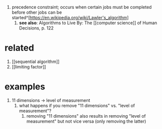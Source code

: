1. precedence constraint; occurs when certain jobs must be completed before other jobs can be started^[https://en.wikipedia.org/wiki/Lawler's_algorithm]
	1. **see also**: Algorithms to Live By: The [[computer science]] of Human Decisions, p. 122

# related
1. [[sequential algorithm]]
2. [[limiting factor]]

# examples
1. 11 dimensions → level of measurement
	1. what happens if you remove "11 dimensions" vs. "level of measurement"?
		1. removing "11 dimensions" also results in removing "level of measurement" but not vice versa (only removing the latter)